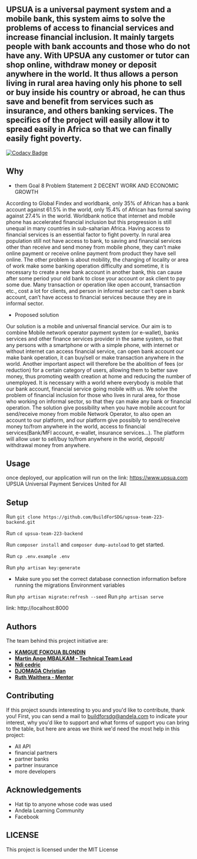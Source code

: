 ## UPSUA is a universal payment system and a mobile bank, this system aims to solve the problems of access to financial services and increase financial inclusion. It mainly targets people with bank accounts and those who do not have any. With UPSUA any customer or tutor can shop online, withdraw money or deposit anywhere in the world. It thus allows a person living in rural area having only his phone to sell or buy inside his country or abroad, he can thus save and benefit from services such as insurance, and others banking services. The specifics of the project will easily allow it to spread easily in Africa so that we can finally easily fight poverty.

[![Codacy Badge](https://api.codacy.com/project/badge/Grade/ee8828e5772a4de99d6333414530dbf0)](https://app.codacy.com/gh/BuildForSDG/upsua-team-223-backend?utm_source=github.com&utm_medium=referral&utm_content=BuildForSDG/upsua-team-223-backend&utm_campaign=Badge_Grade_Dashboard)

## Why

- them Goal 8 Problem Statement 2 DECENT WORK AND ECONOMIC GROWTH

According to Global Findex and worldbank, only 35% of African has a bank account against 61.5% in the world, only 15.4% of African has formal saving against 27.4% in the world. Worldbank notice that internet and mobile phone has accelerated financial inclusion but this progression is still unequal in many countries in sub-saharian Africa. Having access to financial services is an essential factor to fight poverty. In rural area population still not have access to bank, to saving and financial services other than receive and send money from mobile phone, they can’t make online payment or receive online payment from  product they have sell online.
The other problem is about mobility, the changing of locality or area of work make some banking operation difficulty and sometime, it is necessary to create a new bank account in another bank, this can cause after some period your old bank to close your account or ask client to pay some due. Many transaction or operation like open account, transaction etc., cost a lot for clients, and person in informal sector can’t  open a bank account, can’t have access to financial services because they are in informal sector.

-	Proposed solution

Our solution is a mobile and universal financial service. Our aim is to combine Mobile network operator payment system (or e-wallet), banks services and other finance services provider in the same system, so that any persons with a smartphone or with a simple phone, with internet or without internet can access financial service, can open bank account our make bank operation, it can buy/sell or make transaction anywhere in the world. Another important aspect will therefore be the abolition of fees (or reduction) for a certain category of users, allowing them to better save money, thus promoting wealth creation at home and reducing the number of unemployed. It is necessary with a world where everybody is mobile that our bank account, financial service going mobile with us.
We solve the problem of financial inclusion for those who lives in rural area, for those who working on informal sector, so that they can make any bank or financial operation.
The solution give possibility when you have mobile account for send/receive money from mobile Network Operator, to also open an account to our platform, and our platform give possibily to send/receive money  to/from anywhere in the world, access to financial services(Bank/MFI account, e-wallet, insurance services…).
 The platform will allow user to sell/buy to/from anywhere in the world, deposit/ withdrawal money from anywhere.


## Usage

 once deployed, our application will run on the link: https://www.upsua.com
 UPSUA Universal Payment Services United for All 

## Setup

Run `git clone https://github.com/BuildForSDG/upsua-team-223-backend.git`

Run `cd upsua-team-223-backend`

Run `composer install` and `composer dump-autoload` to get started.

Run `cp .env.example .env`

Run `php artisan key:generate`

- Make sure you set the correct database connection information before running the migrations Environment variables

Run `php artisan migrate:refresh --seed`
Run `php artisan serve`

link: http://localhost:8000

## Authors

The team behind this project initiative are:


- **[KAMGUE FOKOUA BLONDIN](https://github.com/kamgueblondin)**
- **[Martin Ange MBALKAM - Technical Team Lead](https://github.com/Pavtino)**
- **[Ndi cedric](https://github.com/Myced)**
- **[DJOMAGA Christian](https://github.com/christianwilfried31)**
- **[Ruth Waithera - Mentor](https://github.com/rwaithera)**


## Contributing

If this project sounds interesting to you and you'd like to contribute, thank you! First, you can send a mail to buildforsdg@andela.com to indicate your interest, why you'd like to support and what forms of support you can bring to the table, but here are areas we think we'd need the most help in this project:

-  All API
-  financial partners
-  partner banks
-  partner insurance
-  more developers

## Acknowledgements

-   Hat tip to anyone whose code was used
-   Andela Learning Community
-   Facebook

## LICENSE

This project is licensed under the MIT License
